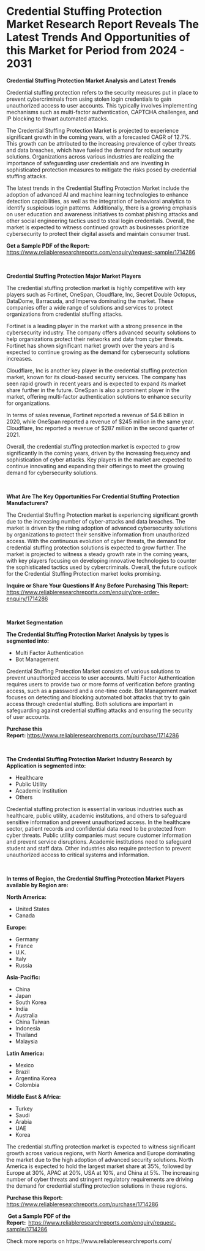 <p><h1>Credential Stuffing Protection Market Research Report Reveals The Latest Trends And Opportunities of this Market for Period from 2024 - 2031</h1></p><p><strong>Credential Stuffing Protection Market Analysis and Latest Trends</strong></p>
<p><p>Credential stuffing protection refers to the security measures put in place to prevent cybercriminals from using stolen login credentials to gain unauthorized access to user accounts. This typically involves implementing mechanisms such as multi-factor authentication, CAPTCHA challenges, and IP blocking to thwart automated attacks.</p><p>The Credential Stuffing Protection Market is projected to experience significant growth in the coming years, with a forecasted CAGR of 12.7%. This growth can be attributed to the increasing prevalence of cyber threats and data breaches, which have fueled the demand for robust security solutions. Organizations across various industries are realizing the importance of safeguarding user credentials and are investing in sophisticated protection measures to mitigate the risks posed by credential stuffing attacks.</p><p>The latest trends in the Credential Stuffing Protection Market include the adoption of advanced AI and machine learning technologies to enhance detection capabilities, as well as the integration of behavioral analytics to identify suspicious login patterns. Additionally, there is a growing emphasis on user education and awareness initiatives to combat phishing attacks and other social engineering tactics used to steal login credentials. Overall, the market is expected to witness continued growth as businesses prioritize cybersecurity to protect their digital assets and maintain consumer trust.</p></p>
<p><strong>Get a Sample PDF of the Report:&nbsp;</strong> <a href="https://www.reliableresearchreports.com/enquiry/request-sample/1714286">https://www.reliableresearchreports.com/enquiry/request-sample/1714286</a></p>
<p>&nbsp;</p>
<p><strong>Credential Stuffing Protection Major Market Players</strong></p>
<p><p>The credential stuffing protection market is highly competitive with key players such as Fortinet, OneSpan, Cloudflare, Inc, Secret Double Octopus, DataDome, Barracuda, and Imperva dominating the market. These companies offer a wide range of solutions and services to protect organizations from credential stuffing attacks.</p><p>Fortinet is a leading player in the market with a strong presence in the cybersecurity industry. The company offers advanced security solutions to help organizations protect their networks and data from cyber threats. Fortinet has shown significant market growth over the years and is expected to continue growing as the demand for cybersecurity solutions increases.</p><p>Cloudflare, Inc is another key player in the credential stuffing protection market, known for its cloud-based security services. The company has seen rapid growth in recent years and is expected to expand its market share further in the future. OneSpan is also a prominent player in the market, offering multi-factor authentication solutions to enhance security for organizations.</p><p>In terms of sales revenue, Fortinet reported a revenue of $4.6 billion in 2020, while OneSpan reported a revenue of $245 million in the same year. Cloudflare, Inc reported a revenue of $287 million in the second quarter of 2021.</p><p>Overall, the credential stuffing protection market is expected to grow significantly in the coming years, driven by the increasing frequency and sophistication of cyber attacks. Key players in the market are expected to continue innovating and expanding their offerings to meet the growing demand for cybersecurity solutions.</p></p>
<p>&nbsp;</p>
<p><strong>What Are The Key Opportunities For Credential Stuffing Protection Manufacturers?</strong></p>
<p><p>The Credential Stuffing Protection market is experiencing significant growth due to the increasing number of cyber-attacks and data breaches. The market is driven by the rising adoption of advanced cybersecurity solutions by organizations to protect their sensitive information from unauthorized access. With the continuous evolution of cyber threats, the demand for credential stuffing protection solutions is expected to grow further. The market is projected to witness a steady growth rate in the coming years, with key players focusing on developing innovative technologies to counter the sophisticated tactics used by cybercriminals. Overall, the future outlook for the Credential Stuffing Protection market looks promising.</p></p>
<p><strong>Inquire or Share Your Questions If Any Before Purchasing This Report:</strong> <a href="https://www.reliableresearchreports.com/enquiry/pre-order-enquiry/1714286">https://www.reliableresearchreports.com/enquiry/pre-order-enquiry/1714286</a></p>
<p>&nbsp;</p>
<p><strong>Market Segmentation</strong></p>
<p><strong>The Credential Stuffing Protection Market Analysis by types is segmented into:</strong></p>
<p><ul><li>Multi Factor Authentication</li><li>Bot Management</li></ul></p>
<p><p>Credential Stuffing Protection Market consists of various solutions to prevent unauthorized access to user accounts. Multi Factor Authentication requires users to provide two or more forms of verification before granting access, such as a password and a one-time code. Bot Management market focuses on detecting and blocking automated bot attacks that try to gain access through credential stuffing. Both solutions are important in safeguarding against credential stuffing attacks and ensuring the security of user accounts.</p></p>
<p><strong>Purchase this Report:&nbsp;</strong><a href="https://www.reliableresearchreports.com/purchase/1714286">https://www.reliableresearchreports.com/purchase/1714286</a></p>
<p>&nbsp;</p>
<p><strong>The Credential Stuffing Protection Market Industry Research by Application is segmented into:</strong></p>
<p><ul><li>Healthcare</li><li>Public Utility</li><li>Academic Institution</li><li>Others</li></ul></p>
<p><p>Credential stuffing protection is essential in various industries such as healthcare, public utility, academic institutions, and others to safeguard sensitive information and prevent unauthorized access. In the healthcare sector, patient records and confidential data need to be protected from cyber threats. Public utility companies must secure customer information and prevent service disruptions. Academic institutions need to safeguard student and staff data. Other industries also require protection to prevent unauthorized access to critical systems and information.</p></p>
<p>&nbsp;</p>
<p><strong>In terms of Region, the Credential Stuffing Protection Market Players available by Region are:</strong></p>
<p>
    <p> <strong> North America: </strong>
        <ul>
            <li>United States</li>
            <li>Canada</li>
        </ul>
        </p> 
    <p> <strong> Europe: </strong>
        <ul>
            <li>Germany</li>
            <li>France</li>
            <li>U.K.</li>
            <li>Italy</li>
            <li>Russia</li>
        </ul>
        </p> 
    <p> <strong> Asia-Pacific: </strong>
        <ul>
            <li>China</li>
            <li>Japan</li>
            <li>South Korea</li>
            <li>India</li>
            <li>Australia</li>
            <li>China Taiwan</li>
            <li>Indonesia</li>
            <li>Thailand</li>
            <li>Malaysia</li>
        </ul>
        </p> 
    <p> <strong> Latin America: </strong>
        <ul>
            <li>Mexico</li>
            <li>Brazil</li>
            <li>Argentina Korea</li>
            <li>Colombia</li>
        </ul>
        </p> 
    <p> <strong> Middle East & Africa: </strong>
        <ul>
            <li>Turkey</li>
            <li>Saudi</li>
            <li>Arabia</li>
            <li>UAE</li>
            <li>Korea</li>
        </ul>
    </p>
    </p>
<p><p>The credential stuffing protection market is expected to witness significant growth across various regions, with North America and Europe dominating the market due to the high adoption of advanced security solutions. North America is expected to hold the largest market share at 35%, followed by Europe at 30%, APAC at 20%, USA at 10%, and China at 5%. The increasing number of cyber threats and stringent regulatory requirements are driving the demand for credential stuffing protection solutions in these regions.</p></p>
<p><strong>Purchase this Report: </strong><a href="https://www.reliableresearchreports.com/purchase/1714286">https://www.reliableresearchreports.com/purchase/1714286</a></p>
<p>&nbsp;<strong>Get a Sample PDF of the Report:&nbsp;&nbsp;</strong><a href="https://www.reliableresearchreports.com/enquiry/request-sample/1714286">https://www.reliableresearchreports.com/enquiry/request-sample/1714286</a></p>
<p><strong></strong></p>
<p>Check more reports on https://www.reliableresearchreports.com/</p>